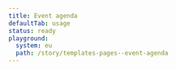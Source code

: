```yaml
---
title: Event agenda
defaultTab: usage
status: ready
playground:
  system: eu
  path: /story/templates-pages--event-agenda
---
```

